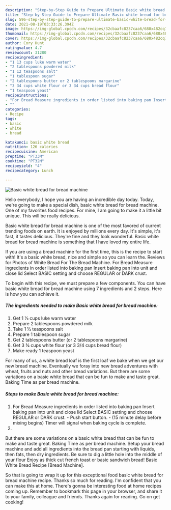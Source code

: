 ```yaml
---
description: "Step-by-Step Guide to Prepare Ultimate Basic white bread for bread machine"
title: "Step-by-Step Guide to Prepare Ultimate Basic white bread for bread machine"
slug: 596-step-by-step-guide-to-prepare-ultimate-basic-white-bread-for-bread-machine
date: 2021-08-19T03:33:26.394Z
image: https://img-global.cpcdn.com/recipes/32cbaafc8237caa6/680x482cq70/basic-white-bread-for-bread-machine-recipe-main-photo.jpg
thumbnail: https://img-global.cpcdn.com/recipes/32cbaafc8237caa6/680x482cq70/basic-white-bread-for-bread-machine-recipe-main-photo.jpg
cover: https://img-global.cpcdn.com/recipes/32cbaafc8237caa6/680x482cq70/basic-white-bread-for-bread-machine-recipe-main-photo.jpg
author: Cory Hunt
ratingvalue: 4.7
reviewcount: 31280
recipeingredient:
- "1 13 cups luke warm water"
- "2 tablespoons powdered milk"
- "1 12 teaspoons salt"
- "1 tablespoon sugar"
- "2 tablespoons butter or 2 tablespoons margarine"
- "3 34 cups white flour or 3 34 cups bread flour"
- "1 teaspoon yeast"
recipeinstructions:
- "For Bread Measure ingredients in order listed into baking pan Insert baking pan into unit and close lid Select BASIC setting and choose REGULAR or DARK crust. Push start button. (15 minute delay before mixing begins) Timer will signal when baking cycle is complete."
- ""
categories:
- Recipe
tags:
- basic
- white
- bread

katakunci: basic white bread 
nutrition: 126 calories
recipecuisine: American
preptime: "PT33M"
cooktime: "PT32M"
recipeyield: "4"
recipecategory: Lunch

---
```



![Basic white bread for bread machine](https://img-global.cpcdn.com/recipes/32cbaafc8237caa6/680x482cq70/basic-white-bread-for-bread-machine-recipe-main-photo.jpg)

Hello everybody, I hope you are having an incredible day today. Today, we're going to make a special dish, basic white bread for bread machine. One of my favorites food recipes. For mine, I am going to make it a little bit unique. This will be really delicious.

Basic white bread for bread machine is one of the most favored of current trending foods on earth. It is enjoyed by millions every day. It's simple, it's fast, it tastes delicious. They're fine and they look wonderful. Basic white bread for bread machine is something that I have loved my entire life.

If you are using a bread machine for the first time, this is the recipe to start with! It&#39;s a basic white bread, nice and simple so you can learn the. Reviews for Photos of White Bread For The Bread Machine. For Bread Measure ingredients in order listed into baking pan Insert baking pan into unit and close lid Select BASIC setting and choose REGULAR or DARK crust.


To begin with this recipe, we must prepare a few components. You can have basic white bread for bread machine using 7 ingredients and 2 steps. Here is how you can achieve it.

<!--inarticleads1-->

##### The ingredients needed to make Basic white bread for bread machine:

1. Get 1 1⁄3 cups luke warm water
1. Prepare 2 tablespoons powdered milk
1. Take 1 1⁄2 teaspoons salt
1. Prepare 1 tablespoon sugar
1. Get 2 tablespoons butter (or 2 tablespoons margarine)
1. Get 3 3⁄4 cups white flour (or 3 3/4 cups bread flour)
1. Make ready 1 teaspoon yeast


For many of us, a white bread loaf is the first loaf we bake when we get our new bread machine. Eventually we foray into new bread adventures with wheat, fruits and nuts and other bread variations. But there are some variations on a basic white bread that can be fun to make and taste great. Baking Time as per bread machine. 

<!--inarticleads2-->

##### Steps to make Basic white bread for bread machine:

1. For Bread Measure ingredients in order listed into baking pan Insert baking pan into unit and close lid Select BASIC setting and choose REGULAR or DARK crust. - Push start button. - (15 minute delay before mixing begins) Timer will signal when baking cycle is complete.
1. 


But there are some variations on a basic white bread that can be fun to make and taste great. Baking Time as per bread machine. Setup your bread machine and add all ingredients into the bread pan starting with liquids, then fats, then dry ingredients. Be sure to dig a little hole into the middle of your flour Enjoy as thick cut french toast or basic sandwich bread! Basic White Bread Recipe [Bread Machine]. 

So that is going to wrap it up for this exceptional food basic white bread for bread machine recipe. Thanks so much for reading. I'm confident that you can make this at home. There's gonna be interesting food at home recipes coming up. Remember to bookmark this page in your browser, and share it to your family, colleague and friends. Thanks again for reading. Go on get cooking!
